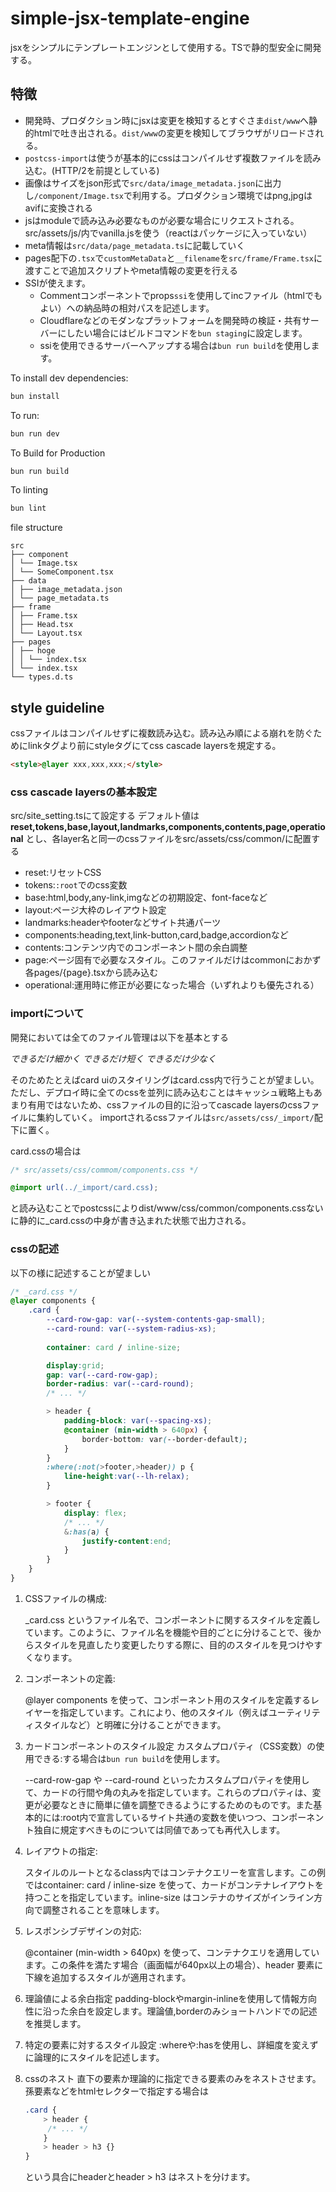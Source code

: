 # simple-jsx-template-engine

jsxをシンプルにテンプレートエンジンとして使用する。TSで静的型安全に開発する。

## 特徴

- 開発時、プロダクション時にjsxは変更を検知するとすぐさま`dist/www`へ静的htmlで吐き出される。`dist/www`の変更を検知してブラウザがリロードされる。
- `postcss-import`は使うが基本的にcssはコンパイルせず複数ファイルを読み込む。(HTTP/2を前提としている)
- 画像はサイズをjson形式で`src/data/image_metadata.json`に出力し`/component/Image.tsx`で利用する。プロダクション環境ではpng,jpgはavifに変換される
- jsはmoduleで読み込み必要なものが必要な場合にリクエストされる。src/assets/js/内でvanilla.jsを使う（reactはパッケージに入っていない）
- meta情報は`src/data/page_metadata.ts`に記載していく
- pages配下の`.tsx`で`customMetaData`と`__filename`を`src/frame/Frame.tsx`に渡すことで追加スクリプトやmeta情報の変更を行える
- SSIが使えます。
  - Commentコンポーネントでprops`ssi`を使用してincファイル（htmlでもよい）への納品時の相対パスを記述します。
  - Cloudflareなどのモダンなプラットフォームを開発時の検証・共有サーバーにしたい場合にはビルドコマンドを`bun staging`に設定します。
  - ssiを使用できるサーバーへアップする場合は`bun run build`を使用します。

To install dev dependencies:

```bash
bun install
```

To run:

```bash
bun run dev
```

To Build for Production

```bash
bun run build
```

To linting

```bash
bun lint
```

file structure

```tree
src
├── component
│ └── Image.tsx
│ └── SomeComponent.tsx
├── data
│ ├── image_metadata.json
│ └── page_metadata.ts
├── frame
│ ├── Frame.tsx
│ ├── Head.tsx
│ └── Layout.tsx
├── pages
│ ├── hoge
│ │ └── index.tsx
│ └── index.tsx
└── types.d.ts
```

## style guideline

cssファイルはコンパイルせずに複数読み込む。読み込み順による崩れを防ぐためにlinkタグより前にstyleタグにてcss cascade layersを規定する。

```html
<style>@layer xxx,xxx,xxx;</style>
```

### css cascade layersの基本設定

src/site_setting.tsにて設定する
デフォルト値は
**reset,tokens,base,layout,landmarks,components,contents,page,operational**
とし、各layer名と同一のcssファイルをsrc/assets/css/common/に配置する

- reset:リセットCSS
- tokens:`:root`でのcss変数
- base:html,body,any-link,imgなどの初期設定、font-faceなど
- layout:ページ大枠のレイアウト設定
- landmarks:headerやfooterなどサイト共通パーツ
- components:heading,text,link-button,card,badge,accordionなど
- contents:コンテンツ内でのコンポーネント間の余白調整
- page:ページ固有で必要なスタイル。このファイルだけはcommonにおかず各pages/{page}.tsxから読み込む
- operational:運用時に修正が必要になった場合（いずれよりも優先される）

### importについて

開発においては全てのファイル管理は以下を基本とする

*できるだけ細かく*
*できるだけ短く*
*できるだけ少なく*

そのためたとえばcard uiのスタイリングはcard.css内で行うことが望ましい。ただし、デプロイ時に全てのcssを並列に読み込むことはキャッシュ戦略上もあまり有用ではないため、cssファイルの目的に沿ってcascade layersのcssファイルに集約していく。
importされるcssファイルは`src/assets/css/_import/`配下に置く。

card.cssの場合は

```css
/* src/assets/css/commom/components.css */

@import url(../_import/card.css);
```

と読み込むことでpostcssによりdist/www/css/common/components.cssないに静的に_card.cssの中身が書き込まれた状態で出力される。

### cssの記述

以下の様に記述することが望ましい

```css
/* _card.css */
@layer components {
    .card {
        --card-row-gap: var(--system-contents-gap-small);
        --card-round: var(--system-radius-xs);
        
        container: card / inline-size;

        display:grid;
        gap: var(--card-row-gap);
        border-radius: var(--card-round);
        /* ... */

        > header {
            padding-block: var(--spacing-xs);
            @container (min-width > 640px) {
                border-bottom: var(--border-default);
            }
        }
        :where(:not(>footer,>header)) p {
            line-height:var(--lh-relax);
        }

        > footer {
            display: flex;
            /* ... */
            &:has(a) {
                justify-content:end;
            }
        }
    }
}
```

1. CSSファイルの構成:

    _card.css というファイル名で、コンポーネントに関するスタイルを定義しています。このように、ファイル名を機能や目的ごとに分けることで、後からスタイルを見直したり変更したりする際に、目的のスタイルを見つけやすくなります。

2. コンポーネントの定義:

    @layer components を使って、コンポーネント用のスタイルを定義するレイヤーを指定しています。これにより、他のスタイル（例えばユーティリティスタイルなど）と明確に分けることができます。

3. カードコンポーネントのスタイル設定
    カスタムプロパティ（CSS変数）の使用できる:する場合は`bun run build`を使用します。

    --card-row-gap や --card-round といったカスタムプロパティを使用して、カードの行間や角の丸みを指定しています。これらのプロパティは、変更が必要なときに簡単に値を調整できるようにするためのものです。また基本的には:root内で宣言しているサイト共通の変数を使いつつ、コンポーネント独自に規定すべきものについては同値であっても再代入します。

4. レイアウトの指定:

    スタイルのルートとなるclass内ではコンテナクエリーを宣言します。この例ではcontainer: card / inline-size を使って、カードがコンテナレイアウトを持つことを指定しています。inline-size はコンテナのサイズがインライン方向で調整されることを意味します。

5. レスポンシブデザインの対応:

    @container (min-width > 640px) を使って、コンテナクエリを適用しています。この条件を満たす場合（画面幅が640px以上の場合）、header 要素に下線を追加するスタイルが適用されます。

6. 理論値による余白指定
   padding-blockやmargin-inlineを使用して情報方向性に沿った余白を設定します。理論値,borderのみショートハンドでの記述を推奨します。

7. 特定の要素に対するスタイル設定
    :whereや:hasを使用し、詳細度を変えずに論理的にスタイルを記述します。

8. cssのネスト
    直下の要素か理論的に指定できる要素のみをネストさせます。孫要素などをhtmlセレクターで指定する場合は

    ```css
    .card {
        > header {
         /* ... */   
        }
        > header > h3 {}
    }
    ```
    
    という具合にheaderとheader > h3 はネストを分けます。